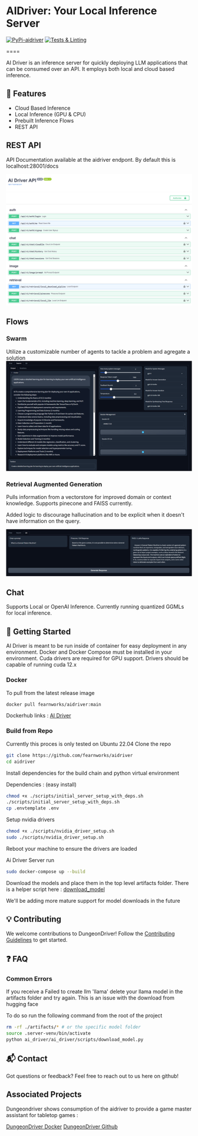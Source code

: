 # AIDriver: Your Local Inference Server
[![PyPi-aidriver](https://github.com/fearnworks/aidriver/actions/workflows/python-publish.yml/badge.svg?event=workflow_dispatch)](https://github.com/fearnworks/aidriver/actions/workflows/python-publish.yml)
[![Tests & Linting](https://github.com/fearnworks/aidriver/actions/workflows/pytest.yml/badge.svg)](https://github.com/fearnworks/aidriver/actions/workflows/pytest.yml)


====

AI Driver is an inference server for quickly deploying LLM applications that can be consumed over an API. It employs both local and cloud based inference.  

## 🌟 Features
- Cloud Based Inference
- Local Inference (GPU & CPU)
- Prebuilt Inference Flows 
- REST API

## REST API
API Documentation available at the aidriver endpont. By default this is localhost:28001/docs

![REST API Docs](static/REST.png)

## Flows 
### Swarm 
Utilize a customizable number of agents to tackle a problem and agregate a solution
![Swarm UI](static/SwarmUI.png)

### Retrieval Augmented Generation 
Pulls information from a vectorstore for improved domain or context knowledge. Supports pinecone and FAISS currently. 

Added logic to discourage hallucination and to be explicit when it doesn't have information on the query.

![RAG](static/RAG.png)

## Chat
Supports Local or OpenAI Inference. Currently running quantized GGMLs for local inference.


## 🚀 Getting Started
AI Driver is meant to be run inside of container for easy deployment in any environment. Docker and Docker Compose must be installed in your environment. Cuda drivers are required for GPU support. Drivers should be capable of running cuda 12.x

### Docker
To pull from the latest release image

```bash
docker pull fearnworks/aidriver:main
```

Dockerhub links :
[AI Driver](https://hub.docker.com/repository/docker/fearnworks/aidriver/general)
### Build from Repo
Currently this proces is only tested on Ubuntu 22.04
Clone the repo

```bash
git clone https://github.com/fearnworks/aidriver
cd aidriver
```

Install dependencies for the build chain and python virtual environment

Dependencies : (easy install)
```bash
chmod +x ./scripts/initial_server_setup_with_deps.sh
./scripts/initial_server_setup_with_deps.sh
cp .envtemplate .env
```

Setup nvidia drivers

```bash
chmod +x ./scripts/nvidia_driver_setup.sh
sudo ./scripts/nvidia_driver_setup.sh
```

Reboot your machine to ensure the drivers are loaded

Ai Driver Server run
```bash
sudo docker-compose up --build
```

Download the models and place them in the top level artifacts folder. There is a helper script here :
[download_model](ai_driver/ai_driver/scripts/download_model.py)

We'll be adding more mature support for model downloads in the future

## 💡 Contributing

We welcome contributions to DungeonDriver! Follow the [Contributing Guidelines](./CONTRIBUTING.md) to get started.

## ❓ FAQ

### Common Errors
If you receive a Failed to create llm 'llama' delete your llama model in the artifacts folder and try again. This is an issue with the download from hugging face

To do so run the following command from the root of the project
```bash
rm -rf ./artifacts/* # or the specific model folder
source .server-venv/bin/activate
python ai_driver/ai_driver/scripts/download_model.py
```

## 📬 Contact

Got questions or feedback? Feel free to reach out to us here on github!

## Associated Projects
Dungeondriver shows consumption of the aidriver to provide a game master assistant for tabletop games : 

[DungeonDriver Docker](https://hub.docker.com/repository/docker/fearnworks/dungeondriver/general)
[DungeonDriver Github](https://github.com/fearnworks/dungeondriver)

